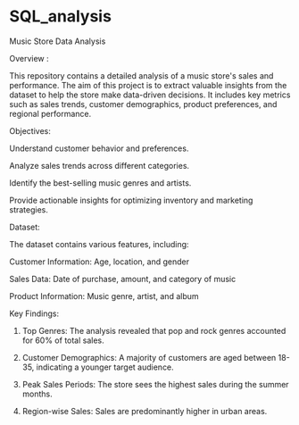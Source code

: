 # SQL_analysis
Music Store Data Analysis

Overview :

This repository contains a detailed analysis of a music store's sales and performance. The aim of this project is to extract valuable insights from the dataset to help the store make data-driven decisions. It includes key metrics such as sales trends, customer demographics, product preferences, and regional performance.

Objectives:

Understand customer behavior and preferences.

Analyze sales trends across different categories.

Identify the best-selling music genres and artists.

Provide actionable insights for optimizing inventory and marketing strategies.

Dataset:

The dataset contains various features, including:

Customer Information: Age, location, and gender

Sales Data: Date of purchase, amount, and category of music

Product Information: Music genre, artist, and album


Key Findings:

1. Top Genres: The analysis revealed that pop and rock genres accounted for 60% of total sales.

2. Customer Demographics: A majority of customers are aged between 18-35, indicating a younger target audience.


3. Peak Sales Periods: The store sees the highest sales during the summer months.


4. Region-wise Sales: Sales are predominantly higher in urban areas.
